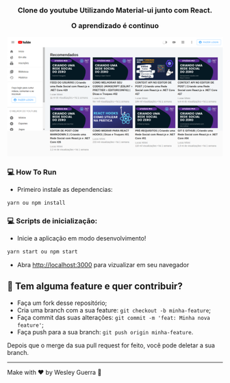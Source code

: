 <h3 align="center">
  Clone do youtube
  Utilizando Material-ui junto com React.
  <p> O aprendizado é continuo </P>
</h3>

<p align="center">
   <img src="youtube.png" >
</p>

### :computer: How To Run

- Primeiro instale as dependencias:

```bash
yarn ou npm install
```

### :computer: Scripts de inicialização:

- Inicie a aplicação em modo desenvolvimento!

```bash
yarn start ou npm start
```

- Abra [http://localhost:3000](http://localhost:3000) para vizualizar em seu navegador

## 🤔 Tem alguma feature e quer contribuir?

- Faça um fork desse repositório;
- Cria uma branch com a sua feature: `git checkout -b minha-feature`;
- Faça commit das suas alterações: `git commit -m 'feat: Minha nova feature'`;
- Faça push para a sua branch: `git push origin minha-feature`.

Depois que o merge da sua pull request for feito, você pode deletar a sua branch.

---

Make with ♥ by Wesley Guerra :wave:
